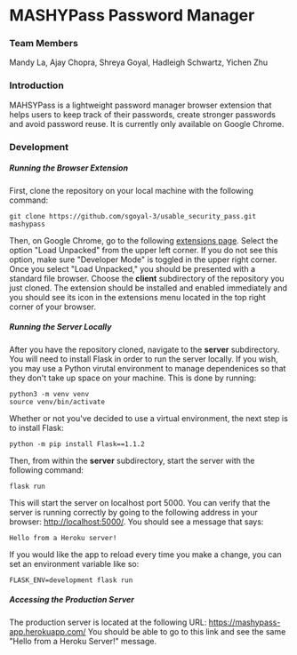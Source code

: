 # MASHYPass Password Manager

### Team Members
Mandy La, Ajay Chopra, Shreya Goyal, Hadleigh Schwartz, Yichen Zhu

### Introduction

MAHSYPass is a lightweight password manager browser extension that helps users to keep track of their passwords, create 
stronger passwords and avoid password reuse. It is currently only available on Google Chrome.

### Development

##### Running the Browser Extension
First, clone the repository on your local machine with the following command:
```
git clone https://github.com/sgoyal-3/usable_security_pass.git mashypass
```
Then, on Google Chrome, go to the following [extensions page](chrome://extensions/). Select the option
"Load Unpacked" from the upper left corner. If you do not see this option, make sure "Developer Mode" is 
toggled in the upper right corner.
Once you select "Load Unpacked," you should be presented with a standard file browser. Choose the **client**
subdirectory of the repository you just cloned. The extension should be installed and enabled immediately and you should
see its icon in the extensions menu located in the top right corner of your browser.

##### Running the Server Locally
After you have the repository cloned, navigate to the **server** subdirectory. You will need to install 
Flask in order to run the server locally. If you wish, you may use a Python virutal environment to manage 
dependenices so that they don't take up space on your machine. This is done by running:
```
python3 -m venv venv
source venv/bin/activate
```
Whether or not you've decided to use a virtual environment, the next step is to install Flask:
```
python -m pip install Flask==1.1.2
```
Then, from within the **server** subdirectory, start the server with the following command:
```
flask run
```
This will start the server on localhost port 5000. You can verify that the server is running correctly 
by going to the following address in your browser: <http://localhost:5000/>. 
You should see a message that says:
```
Hello from a Heroku server!
```
If you would like the app to reload every time you make a change, you can set an environment variable like so:
```
FLASK_ENV=development flask run
```

##### Accessing the Production Server
The production server is located at the following URL: <https://mashypass-app.herokuapp.com/>
You should be able to go to this link and see the same "Hello from a Heroku Server!" message.















